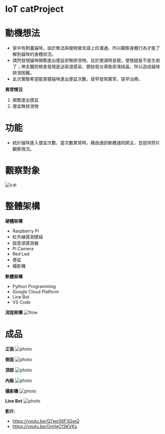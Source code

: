 # IoT catProject
# 動機想法
- 家中有飼養貓咪，由於無法與寵物做言語上的溝通，所以觀察身體行為才能了解到貓咪的身體狀況。
- 偶然發現貓咪頻繁進出便盆卻無排泄物，且於便溺時哀號，便懷疑是不是生病了；帶去醫院檢查發現是泌尿道感染、膀胱發炎導致尿液結晶，所以造成貓咪排泄困難。
- 此次實驗希望能掌握貓咪進出便盆次數，提早發現異常，提早治療。

**異常情況**
1.  頻繁進出便盆
2.  便盆無排泄物

# 功能
- 統計貓咪進入便盆次數，當次數異常時，藉由通訊軟體通知飼主，並提供照片觀察情況。
# 觀察對象
![cat](https://storage.googleapis.com/catlife/cat/BEA406EF-54BD-4CEA-80AA-63305910C78C_1_105_c.jpeg)

# 整體架構
**硬體架構**
- Raspberry Pi
- 紅外線感測模組
- 超音波感測器
- Pi Camera
- Red Led
- 便盆
- 攝影機

**軟體架構**
- Python Programming
- Google Cloud Platform
- Line Bot
- VS Code

**流程架構**
![flow](https://storage.googleapis.com/catlife/cat/flow2.png)

# 成品
**正面**
![photo](https://storage.googleapis.com/catlife/cat/IMG_4939.jpg)

**側面**
![photo](https://storage.googleapis.com/catlife/cat/IMG_4944.jpg)

**頂部**
![photo](https://storage.googleapis.com/catlife/cat/IMG_4943.jpg)

**內裝**
![photo](https://storage.googleapis.com/catlife/cat/IMG_4940.jpg)

**攝影機**
![photo](https://storage.googleapis.com/catlife/cat/IMG_4941.jpg)

**Line Bot**
![photo](https://storage.googleapis.com/catlife/cat/IMG_3188E9FC63C3-1.jpeg)

**影片:**
- https://youtu.be/Q7wo56F3GwQ
- https://youtu.be/OnHeCfSKVKs
